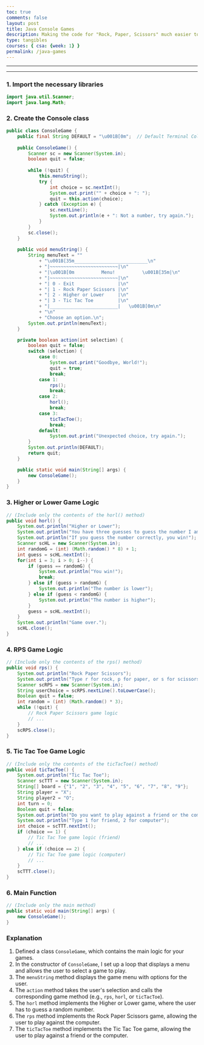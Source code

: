 ```yaml
---
toc: true
comments: false
layout: post
title: Java Console Games
description: Making the code for "Rock, Paper, Scissors" much easier to understand using OOP
type: tangibles
courses: { csa: {week: 1} }
permalink: /java-games
---
```


---

---

### 1. Import the necessary libraries


```java
import java.util.Scanner;
import java.lang.Math;
```

### 2. Create the Console class


```java
public class ConsoleGame {
    public final String DEFAULT = "\u001B[0m";  // Default Terminal Color
    
    public ConsoleGame() {
        Scanner sc = new Scanner(System.in);
        boolean quit = false;
        
        while (!quit) {
            this.menuString();
            try {
                int choice = sc.nextInt();
                System.out.print("" + choice + ": ");
                quit = this.action(choice);
            } catch (Exception e) {
                sc.nextLine();
                System.out.println(e + ": Not a number, try again.");
            }
        }
        sc.close();
    }
    
    public void menuString() {
        String menuText = ""
            + "\u001B[35m___________________________\n"
            + "|~~~~~~~~~~~~~~~~~~~~~~~~~|\n"
            + "|\u001B[0m          Menu!          \u001B[35m|\n"
            + "|~~~~~~~~~~~~~~~~~~~~~~~~~|\n"
            + "| 0 - Exit                |\n"
            + "| 1 - Rock Paper Scissors |\n"
            + "| 2 - Higher or Lower     |\n"
            + "| 3 - Tic Tac Toe         |\n"
            + "|_________________________|   \u001B[0m\n"
            + "\n"
            + "Choose an option.\n";
        System.out.println(menuText);
    }

    private boolean action(int selection) {
        boolean quit = false;
        switch (selection) {
            case 0:
                System.out.print("Goodbye, World!"); 
                quit = true; 
                break;
            case 1:
                rps();
                break;
            case 2:
                horl();
                break;
            case 3:
                ticTacToe();
                break;
            default:
                System.out.print("Unexpected choice, try again.");
        }
        System.out.println(DEFAULT);
        return quit;
    }

    public static void main(String[] args) {
        new ConsoleGame();
    }
}
```

### 3. Higher or Lower Game Logic


```java
// (Include only the contents of the horl() method)
public void horl() {
    System.out.println("Higher or Lower");
    System.out.println("You have three guesses to guess the number I am thinking of between 1-8.");
    System.out.println("If you guess the number correctly, you win!");
    Scanner scHL = new Scanner(System.in);
    int randomG = (int) (Math.random() * 8) + 1;
    int guess = scHL.nextInt();
    for(int i = 3; i > 0; i--) {
        if (guess == randomG) {
            System.out.println("You win!");
            break;
        } else if (guess > randomG) {
            System.out.println("The number is lower");
        } else if (guess < randomG) {
            System.out.println("The number is higher");
        }
        guess = scHL.nextInt();
    }
    System.out.println("Game over.");
    scHL.close();
}
```

### 4. RPS Game Logic


```java
// (Include only the contents of the rps() method)
public void rps() {
    System.out.println("Rock Paper Scissors");
    System.out.println("Type r for rock, p for paper, or s for scissors");
    Scanner scRPS = new Scanner(System.in);
    String userChoice = scRPS.nextLine().toLowerCase();
    Boolean quit = false;
    int random = (int) (Math.random() * 3);
    while (!quit) {
        // Rock Paper Scissors game logic
        // ...
    }
    scRPS.close();
}
```

### 5. Tic Tac Toe Game Logic


```java
// (Include only the contents of the ticTacToe() method)
public void ticTacToe() {
    System.out.println("Tic Tac Toe");
    Scanner scTTT = new Scanner(System.in);
    String[] board = {"1", "2", "3", "4", "5", "6", "7", "8", "9"};
    String player = "X";
    String player2 = "O";
    int turn = 0;
    Boolean quit = false;
    System.out.println("Do you want to play against a friend or the computer?");
    System.out.println("Type 1 for friend, 2 for computer");
    int choice = scTTT.nextInt();
    if (choice == 1) {
        // Tic Tac Toe game logic (friend)
        // ...
    } else if (choice == 2) {
        // Tic Tac Toe game logic (computer)
        // ...
    }
    scTTT.close();
}
```

### 6. Main Function


```java
// (Include only the main method)
public static void main(String[] args) {
    new ConsoleGame();
}
```

### Explanation

1. Defined a class `ConsoleGame`, which contains the main logic for your games.
2. In the constructor of `ConsoleGame`, I set up a loop that displays a menu and allows the user to select a game to play.
3. The `menuString` method displays the game menu with options for the user.
4. The `action` method takes the user's selection and calls the corresponding game method (e.g., `rps`, `horl`, or `ticTacToe`).
5. The `horl` method implements the Higher or Lower game, where the user has to guess a random number.
6. The `rps` method implements the Rock Paper Scissors game, allowing the user to play against the computer.
7. The `ticTacToe` method implements the Tic Tac Toe game, allowing the user to play against a friend or the computer.